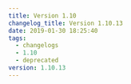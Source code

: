 ```yaml
---
title: Version 1.10
changelog_title: Version 1.10.13
date: 2019-01-30 18:25:40
tags:
  - changelogs
  - 1.10
  - deprecated
version: 1.10.13
---
```


<script src="https://gist.github.com/spinnaker-release/8c6e6abe2a0016b823b900523e82cba1.js"/>
